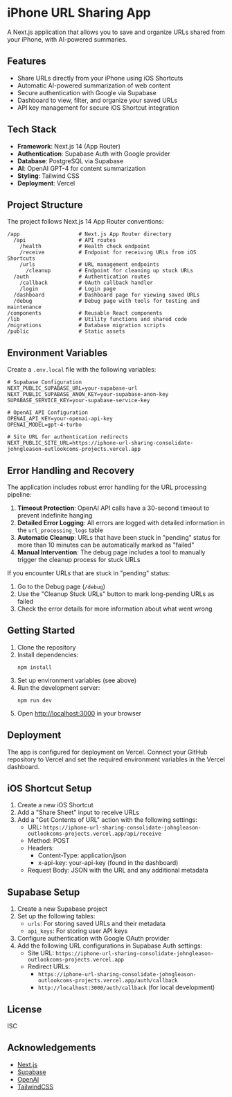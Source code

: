 # iPhone URL Sharing App

A Next.js application that allows you to save and organize URLs shared from your iPhone, with AI-powered summaries.

## Features

- Share URLs directly from your iPhone using iOS Shortcuts
- Automatic AI-powered summarization of web content
- Secure authentication with Google via Supabase
- Dashboard to view, filter, and organize your saved URLs
- API key management for secure iOS Shortcut integration

## Tech Stack

- **Framework**: Next.js 14 (App Router)
- **Authentication**: Supabase Auth with Google provider
- **Database**: PostgreSQL via Supabase
- **AI**: OpenAI GPT-4 for content summarization
- **Styling**: Tailwind CSS
- **Deployment**: Vercel

## Project Structure

The project follows Next.js 14 App Router conventions:

```
/app                   # Next.js App Router directory
  /api                 # API routes
    /health            # Health check endpoint
    /receive           # Endpoint for receiving URLs from iOS Shortcuts
    /urls              # URL management endpoints
      /cleanup         # Endpoint for cleaning up stuck URLs
  /auth                # Authentication routes
    /callback          # OAuth callback handler
    /login             # Login page
  /dashboard           # Dashboard page for viewing saved URLs
  /debug               # Debug page with tools for testing and maintenance
/components            # Reusable React components
/lib                   # Utility functions and shared code
/migrations            # Database migration scripts
/public                # Static assets
```

## Environment Variables

Create a `.env.local` file with the following variables:

```
# Supabase Configuration
NEXT_PUBLIC_SUPABASE_URL=your-supabase-url
NEXT_PUBLIC_SUPABASE_ANON_KEY=your-supabase-anon-key
SUPABASE_SERVICE_KEY=your-supabase-service-key

# OpenAI API Configuration
OPENAI_API_KEY=your-openai-api-key
OPENAI_MODEL=gpt-4-turbo

# Site URL for authentication redirects
NEXT_PUBLIC_SITE_URL=https://iphone-url-sharing-consolidate-johngleason-outlookcoms-projects.vercel.app
```

## Error Handling and Recovery

The application includes robust error handling for the URL processing pipeline:

1. **Timeout Protection**: OpenAI API calls have a 30-second timeout to prevent indefinite hanging
2. **Detailed Error Logging**: All errors are logged with detailed information in the `url_processing_logs` table
3. **Automatic Cleanup**: URLs that have been stuck in "pending" status for more than 10 minutes can be automatically marked as "failed"
4. **Manual Intervention**: The debug page includes a tool to manually trigger the cleanup process for stuck URLs

If you encounter URLs that are stuck in "pending" status:

1. Go to the Debug page (`/debug`)
2. Use the "Cleanup Stuck URLs" button to mark long-pending URLs as failed
3. Check the error details for more information about what went wrong

## Getting Started

1. Clone the repository
2. Install dependencies:
   ```
   npm install
   ```
3. Set up environment variables (see above)
4. Run the development server:
   ```
   npm run dev
   ```
5. Open [http://localhost:3000](http://localhost:3000) in your browser

## Deployment

The app is configured for deployment on Vercel. Connect your GitHub repository to Vercel and set the required environment variables in the Vercel dashboard.

## iOS Shortcut Setup

1. Create a new iOS Shortcut
2. Add a "Share Sheet" input to receive URLs
3. Add a "Get Contents of URL" action with the following settings:
   - URL: `https://iphone-url-sharing-consolidate-johngleason-outlookcoms-projects.vercel.app/api/receive`
   - Method: POST
   - Headers:
     - Content-Type: application/json
     - x-api-key: your-api-key (found in the dashboard)
   - Request Body: JSON with the URL and any additional metadata

## Supabase Setup

1. Create a new Supabase project
2. Set up the following tables:
   - `urls`: For storing saved URLs and their metadata
   - `api_keys`: For storing user API keys
3. Configure authentication with Google OAuth provider
4. Add the following URL configurations in Supabase Auth settings:
   - Site URL: `https://iphone-url-sharing-consolidate-johngleason-outlookcoms-projects.vercel.app`
   - Redirect URLs:
     - `https://iphone-url-sharing-consolidate-johngleason-outlookcoms-projects.vercel.app/auth/callback`
     - `http://localhost:3000/auth/callback` (for local development)

## License

ISC

## Acknowledgements

- [Next.js](https://nextjs.org/)
- [Supabase](https://supabase.io/)
- [OpenAI](https://openai.com/)
- [TailwindCSS](https://tailwindcss.com/) 
